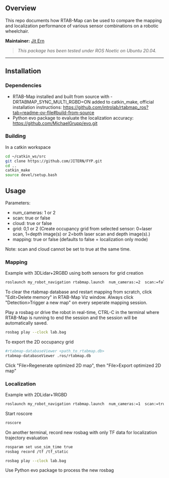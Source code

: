 ## Overview

This repo documents how RTAB-Map can be used to compare the mapping and localization performance of various sensor combinations on a robotic wheelchair.

**Maintainer:** [Jit Ern](limjitern@gmail.com)

> *This package has been tested under ROS Noetic on Ubuntu 20.04.*

---

## Installation

### Dependencies

- RTAB-Map installed and built from source with -DRTABMAP_SYNC_MULTI_RGBD=ON added to catkin_make, official installation instructions: https://github.com/introlab/rtabmap_ros?tab=readme-ov-file#build-from-source
- Python evo package to evaluate the localization accuracy: https://github.com/MichaelGrupp/evo.git
  
### Building

In a catkin workspace
```bash
cd ~/catkin_ws/src
git clone https://github.com/JITERN/FYP.git
cd ..
catkin_make
source devel/setup.bash
```

## Usage

Parameters:
- num_cameras: 1 or 2
- scan: true or false
- cloud: true or false
- grid: 0,1 or 2 (Create occupancy grid from selected sensor: 0=laser scan, 1=depth image(s) or 2=both laser scan and depth image(s).)
- mapping: true or false (defaults to false = localization only mode)

Note: scan and cloud cannot be set to true at the same time.

### Mapping 
Example with 3DLidar+2RGBD using both sensors for grid creation
```bash
roslaunch my_robot_navigation rtabmap.launch  num_cameras:=2  scan:=false  cloud:=true  grid_sensor:=2  mapping:=true
```

To clear the rtabmap database and restart mapping from scratch, click "Edit>Delete memory" in RTAB-Map Viz window. Always click "Detection>Trigger a new map" on every seperate mapping session.

Play a rosbag or drive the robot in real-time, CTRL-C in the terminal where RTAB-Map is running to end the session and the session will be automatically saved.
```bash
rosbag play --clock lab.bag
```

To export the 2D occupancy grid
```bash
#rtabmap-databaseViewer <path_to_rtabmap.db>
rtabmap-databaseViewer .ros/rtabmap.db 
```
Click "File>Regenerate optimized 2D map", then "File>Export optimized 2D map"

### Localization
Example with 2DLidar+1RGBD
```bash
roslaunch my_robot_navigation rtabmap.launch  num_cameras:=1  scan:=true  cloud:=false  grid_sensor:=2 
```

Start roscore
```bash
roscore
```
On another terminal, record new rosbag with only TF data for localization trajectory evaluation
```bash
rosparam set use_sim_time true
rosbag record /tf /tf_static
```

```bash
rosbag play --clock lab.bag
```

Use Python evo package to process the new rosbag
